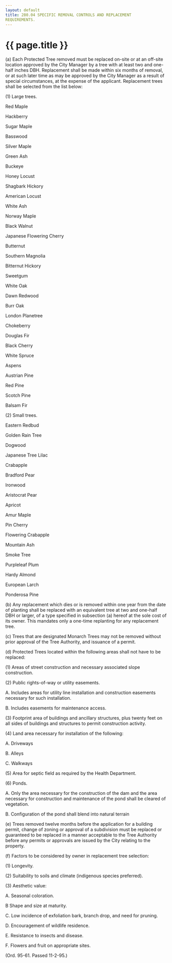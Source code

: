 ```yaml
---
layout: default 
title: 280.04 SPECIFIC REMOVAL CONTROLS AND REPLACEMENT
REQUIREMENTS.
---
```


{{ page.title }}
================

​(a) Each Protected Tree removed must be replaced on-site or at an
off-site location approved by the City Manager by a tree with at least
two and one-half inches DBH. Replacement shall be made within six months
of removal, or at such later time as may be approved by the City Manager
as a result of special circumstances, at the expense of the applicant.
Replacement trees shall be selected from the list below:

​(1) Large trees.

Red Maple

Hackberry

Sugar Maple

Basswood

Silver Maple

Green Ash

Buckeye

Honey Locust

Shagbark Hickory

American Locust

White Ash

Norway Maple

Black Walnut

Japanese Flowering Cherry

Butternut

Southern Magnolia

Bitternut Hickory

Sweetgum

White Oak

Dawn Redwood

Burr Oak

London Planetree

Chokeberry

Douglas Fir

Black Cherry

White Spruce

Aspens

Austrian Pine

Red Pine

Scotch Pine

Balsam Fir

​(2) Small trees.

Eastern Redbud

Golden Rain Tree

Dogwood

Japanese Tree Lilac

Crabapple

Bradford Pear

Ironwood

Aristocrat Pear

Apricot

Amur Maple

Pin Cherry

Flowering Crabapple

Mountain Ash

Smoke Tree

Purpleleaf Plum

Hardy Almond

European Larch

Ponderosa Pine

​(b) Any replacement which dies or is removed within one year from the
date of planting shall be replaced with an equivalent tree at two and
one-half DBH or larger, of a type specified in subsection (a) hereof at
the sole cost of its owner. This mandates only a one-time replanting for
any replacement tree.

​(c) Trees that are designated Monarch Trees may not be removed without
prior approval of the Tree Authority, and issuance of a permit.

​(d) Protected Trees located within the following areas shall not have
to be replaced:

​(1) Areas of street construction and necessary associated slope
construction.

​(2) Public rights-of-way or utility easements.

A. Includes areas for utility line installation and construction
easements necessary for such installation.

B. Includes easements for maintenance access.

​(3) Footprint area of buildings and ancillary structures, plus twenty
feet on all sides of buildings and structures to permit construction
activity.

​(4) Land area necessary for installation of the following:

A. Driveways

B. Alleys

C. Walkways

​(5) Area for septic field as required by the Health Department.

​(6) Ponds.

A. Only the area necessary for the construction of the dam and the area
necessary for construction and maintenance of the pond shall be cleared
of vegetation.

B. Configuration of the pond shall blend into natural terrain

​(e) Trees removed twelve months before the application for a building
permit, change of zoning or approval of a subdivision must be replaced
or guaranteed to be replaced in a manner acceptable to the Tree
Authority before any permits or approvals are issued by the City
relating to the property.

​(f) Factors to be considered by owner in replacement tree selection:

​(1) Longevity.

​(2) Suitability to soils and climate (indigenous species preferred).

​(3) Aesthetic value:

A. Seasonal coloration.

B Shape and size at maturity.

C. Low incidence of exfoliation bark, branch drop, and need for pruning.

D. Encouragement of wildlife residence.

E. Resistance to insects and disease.

F. Flowers and fruit on appropriate sites.

(Ord. 95-61. Passed 11-2-95.)
